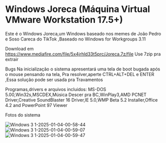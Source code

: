 # Windows Joreca (Máquina Virtual VMware Workstation 17.5+)
Este é o Windows Joreca,um Windows baseado nos memes de João Pedro e Soso Careca do TikTok
,Baseado no Windows for Workgroups 3.11

Download em https://www.mediafire.com/file/5x4jrhld33t5prc/Joreca.7z/file
Use 7zip pra extrair

Bugs
Na inicialização o sistema apresentará uma tela de boot bugada após o mouse pensando na tela,
Pra resolver,aperte CTRL+ALT+DEL e ENTER
,Essa solução pode ser usada pra Travamentos

Programas,drivers e arquivos incluidos:
MS-DOS 5.00,Win32s,MSCDEX,Música Descer pra BC,WinPlay3,AMD PCNET Driver,Creative SoundBlaster 16 Driver,IE 5.0,WMP Beta 5.2 Installer,Office 4.2 and PowerPoint 97 Viewer

Fotos do sistema

![Windows 3 1-2025-01-04-00-58-44](https://github.com/user-attachments/assets/aee9cf4a-9e92-46d5-841f-cad0c548cda8)
![Windows 3 1-2025-01-04-00-59-07](https://github.com/user-attachments/assets/8283b4e6-3381-4ca0-832c-95647cf47ac5)
![Windows 3 1-2025-01-04-00-59-47](https://github.com/user-attachments/assets/8ec8364c-918d-4fa8-96b2-f8050e71cea1)


